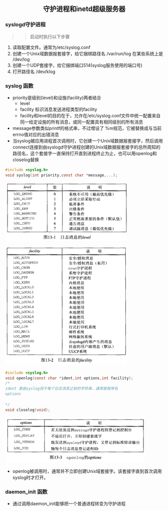 ## <center>守护进程和inetd超级服务器</center>

### syslogd守护进程
>> 启动时执行以下步骤
  1. 读取配置文件。通常为/etc/syslog.conf
  2. 创建一个Unix域数据报套接字，给它捆绑路径名 /var/run/log 在某些系统上是 /dev/log
  3. 创建一个UDP套接字，给它捆绑端口514(syslog服务使用的端口号)
  4. 打开路径名 /dev/klog

### syslog 函数

* priority是级别(level)和设施(facility)两者结合
  - level
  - facility 标识消息发送进程类型的facility
  - facility和level的目的在于，允许在/etc/syslog.conf文件中统一配置来自同一给定设施的所有消息，或同一配置具有相同级别的所有消息
* message参数类似printf的格式串，不过增设了 %m规范，它被替换成与当前errno值对应的出错消息
* 当syslog被应用进程首次调用时，它创建一个Unix域数据报套接字，然后调用connect连接到由syslogd守护进程创建的Unix域数据报套接字的总所周知的路径名，这个套接字一直保持打开直到进程终止为止，也可以用openlog和closelog替换
```c
#include <syslog.h>
void syslog(int priority,const char *message,...);
```
![syslog_level](../../image/syslog_level.png)

![syslog_facility](../../image/syslog_facility.png)

```c
#include <syslog.h>
void openlog(const char *ident,int options,int facility);
/*
ident 是由syslog冠于每个日志消息之前的字符串，通常是程序名
options

*/
void closelog(void);
```

![openlog](../../image/openlog.png)

* openlog被调用时，通常并不立即创建Unix域套接字。该套接字直到首次调用syslog时才打开。

### daemon_init 函数
* 通过调用daemon_init能够把一个普通进程转变为守护进程
